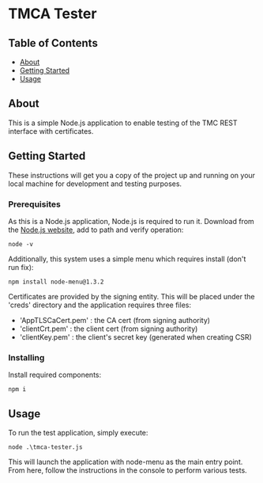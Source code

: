 # TMCA Tester

## Table of Contents

- [About](#about)
- [Getting Started](#getting_started)
- [Usage](#usage)

## About <a name = "about"></a>

This is a simple Node.js application to enable testing of the TMC REST interface with certificates.

## Getting Started <a name = "getting_started"></a>

These instructions will get you a copy of the project up and running on your local machine for development and testing purposes.

### Prerequisites

As this is a Node.js application, Node.js is required to run it. Download from the [Node.js website](https://nodejs.org/download/release/latest/), add to path and verify operation:
```
node -v
```

Additionally, this system uses a simple menu which requires install (don't run fix):

```
npm install node-menu@1.3.2
```

Certificates are provided by the signing entity. This will be placed under the 'creds' directory and the application requires three files: 

*   'AppTLSCaCert.pem' : the CA cert (from signing authority)
*   'clientCrt.pem'    : the client cert (from signing authority)
*   'clientKey.pem'    : the client's secret key (generated when creating CSR)

### Installing

Install required components:

```
npm i
```

## Usage <a name = "usage"></a>

To run the test application, simply execute:

```
node .\tmca-tester.js
```

This will launch the application with node-menu as the main entry point. From here, follow the instructions in the console to perform various tests.